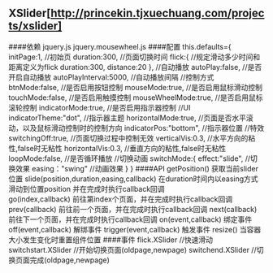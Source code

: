 XSlider[http://princekin.tjxuechuang.com/projects/xslider]
-
####依赖
    jquery.js
    jquery.mousewheel.js
####配置
    this.defaults={
        initPage:1,             //初始页
        duration:300,           //页面切换时间
        flick:{                 //规定滑动多少时间和距离定义为flick
            duration:300,
            distance:20
        },
        //自动播放
        autoPlay:false,         //是否开启自动播放
        autoPlayInterval:5000,  //自动播放间隔
        //控制方式
        btnMode:false,          //是否启用按钮控制
        mouseMode:true,         //是否启用鼠标滑动控制
        touchMode:false,        //是否启用触摸控制
        mouseWheelMode:true,    //是否启用鼠标滚轮控制
        indicatorMode:true,     //是否启用指示器控制
        //UI
		indicatorTheme:"dot",	//指示器主题
        horizontalMode:true,    //页面是否水平滚动，以及鼠标滑动控制时的控制方向
        indicatorPos:"bottom",  //指示器位置
        //特效
        switchingOff:true,      //页面切换过程中控制无效
		verticalVis:0.3,		//水平方向的粘性,false时无粘性
        horizontalVis:0.3,		//垂直方向的粘性,false时无粘性
        loopMode:false,         //是否循环播放
        //切换动画
        switchMode:{
           effect:"slide",      //切换效果
		   easing："swing"		//动画效果
        }
    }
####API
    getPosition()               获取当前slider位置
    slide(position,duration,easing,callback)
                                在duration时间内以easing方式滑动到位置position
                                并在完成时执行callback回调                              
    go(index,callback)          前往第index个页面，并在完成时执行callback回调
    prev(callback)              前往前一个页面，并在完成时执行callback回调
    next(callback)              前往下一个页面，并在完成时执行callback回调
    on(event,callback)          绑定事件
    off(event,callback)         解绑事件
    trigger(event,callback)     触发事件
    resize()                    当容器大小发生变化时重置组件位置
####事件
    flick.XSlider               //快速滑动
    switchstart.XSlider         //开始切换页面(oldpage,newpage)
    switchend.XSlider           //切换页面完成(oldpage,newpage)